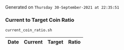 Generated on `Thursday 30-September-2021 at 22:35:51`

### Current to Target Coin Ratio
`current_coin_ratio.sh`

Date|Current|Target|Ratio
---|---|---|---
